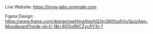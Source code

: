 Live Website: https://trivia-labs.onrender.com

Figma Design: https://www.figma.com/design/meHmgAVarhQ3m380fza5Vy/QuizApp-Moodboard?node-id=0-1&t=605jxRKCZyu1IY3r-1
